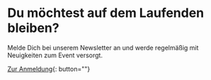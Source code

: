 # Du möchtest auf dem Laufenden bleiben?

Melde Dich bei unserem Newsletter an und werde regelmäßig mit Neuigkeiten zum Event versorgt.

[Zur Anmeldung](https://newsletter.hrx.events/subscription/DUogKTFJF){: button=""}
